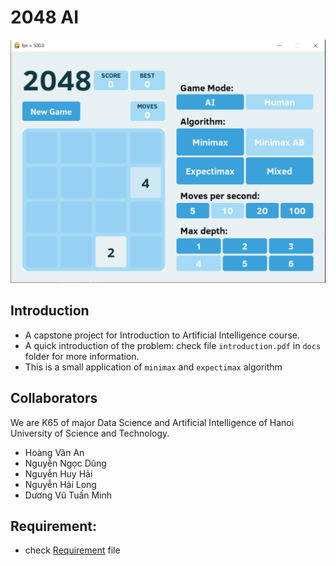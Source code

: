 # 2048 AI

![image](docs/preview.png)
## Introduction
+ A capstone project for Introduction to Artificial Intelligence course.
+ A quick introduction of the problem: check file `introduction.pdf` in `docs` folder for more information.
+ This is a small application of `minimax` and `expectimax` algorithm

## Collaborators
We are K65 of major Data Science and Artificial Intelligence of Hanoi University of Science and Technology.
+ Hoàng Văn An
+ Nguyễn Ngọc Dũng
+ Nguyễn Huy Hải
+ Nguyễn Hải Long
+ Dương Vũ Tuấn Minh

## Requirement:
+ check [Requirement](Requirement.md) file